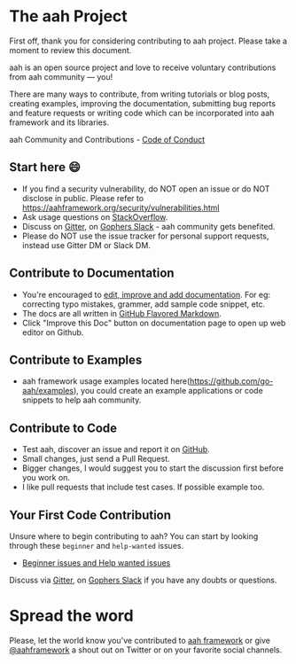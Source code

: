 # The aah Project

First off, thank you for considering contributing to aah project. Please take a moment to review this document.

aah is an open source project and love to receive voluntary contributions from aah community — you!

There are many ways to contribute, from writing tutorials or blog posts, creating examples, improving the documentation, submitting bug reports and feature requests or writing code which can be incorporated into aah framework and its libraries.

aah Community and Contributions - [Code of Conduct](https://github.com/go-aah/aah/blob/edge/.github/CODE_OF_CONDUCT.md)

## Start here :smile:

* If you find a security vulnerability, do NOT open an issue or do NOT disclose in public. Please refer to https://aahframework.org/security/vulnerabilities.html
* Ask usage questions on [StackOverflow](https://stackoverflow.com/questions/tagged/aah).
* Discuss on [Gitter](https://gitter.im/aahframework/community), on [Gophers Slack](https://gophers.slack.com/messages/aah) - aah community gets benefited.
* Please do NOT use the issue tracker for personal support requests, instead use Gitter DM or Slack DM.

## Contribute to Documentation

* You're encouraged to [edit, improve and add documentation](https://docs.aahframework.org/). For eg: correcting typo mistakes, grammer, add sample code snippet, etc.
* The docs are all written in [GitHub Flavored Markdown](https://help.github.com/articles/github-flavored-markdown/).
* Click "Improve this Doc" button on documentation page to open up web editor on Github.

## Contribute to Examples

* aah framework usage examples located here(https://github.com/go-aah/examples), you could create an example applications or code snippets to help aah community.

## Contribute to Code

* Test aah, discover an issue and report it on [GitHub](https://aahframework.org/issues).
* Small changes, just send a Pull Request.
* Bigger changes, I would suggest you to start the discussion first before you work on.
* I like pull requests that include test cases. If possible example too.

## Your First Code Contribution

Unsure where to begin contributing to aah? You can start by looking through these `beginner` and `help-wanted` issues.

* [Beginner issues and Help wanted issues](https://github.com/search?utf8=%E2%9C%93&q=is%3Aopen+is%3Aissue+label%3Abeginner+label%3Ahelp-wanted+user%3Ago-aah+sort%3Acomments-desc)

Discuss via [Gitter](https://gitter.im/aahframework/community), on [Gophers Slack](https://gophers.slack.com/messages/aah) if you have any doubts or questions.

# Spread the word

Please, let the world know you've contributed to [aah framework](https://aahframework.org/) or give [@aahframework](https://twitter.com/aahframework) a shout out on Twitter or on your favorite social channels.
